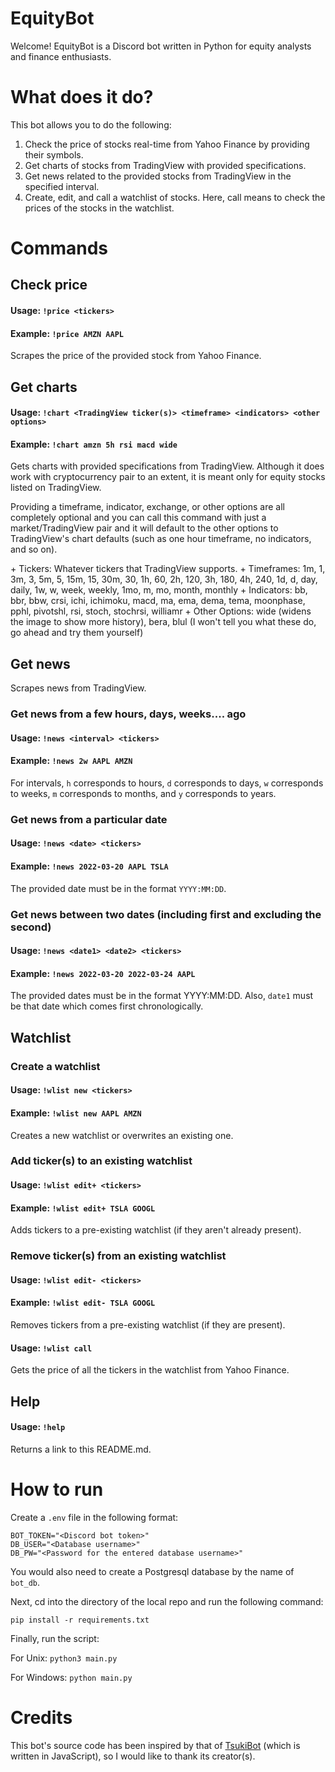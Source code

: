 # EquityBot
Welcome! EquityBot is a Discord bot written in Python for equity analysts and finance enthusiasts.

# What does it do?
This bot allows you to do the following:<br />
1. Check the price of stocks real-time from Yahoo Finance by providing their symbols.<br />
2. Get charts of stocks from TradingView with provided specifications.<br />
3. Get news related to the provided stocks from TradingView in the specified interval.<br />
4. Create, edit, and call a watchlist of stocks. Here, call means to check the prices of the stocks in the watchlist.<br />

# Commands
## Check price
#### Usage: `!price <tickers>`
#### Example: `!price AMZN AAPL`
Scrapes the price of the provided stock from Yahoo Finance.<p>

## Get charts
#### Usage: `!chart <TradingView ticker(s)> <timeframe> <indicators> <other options>`
#### Example: `!chart amzn 5h rsi macd wide`
<p>Gets charts with provided specifications from TradingView. Although it does work with cryptocurrency pair to an extent, it is meant only for equity stocks listed on TradingView.</p>
<p>Providing a timeframe, indicator, exchange, or other options are all completely optional and you can call this command with just a market/TradingView pair and it will default to the other options to TradingView's chart defaults (such as one hour timeframe, no indicators, and so on).</p>
+ Tickers: Whatever tickers that TradingView supports.
+ Timeframes: 1m, 1, 3m, 3, 5m, 5, 15m, 15, 30m, 30, 1h, 60, 2h, 120, 3h, 180, 4h, 240, 1d, d, day, daily, 1w, w, week, weekly, 1mo, m, mo, month, monthly
+ Indicators: bb, bbr, bbw, crsi, ichi, ichimoku, macd, ma, ema, dema, tema, moonphase, pphl, pivotshl, rsi, stoch, stochrsi, williamr
+ Other Options: wide (widens the image to show more history), bera, blul (I won't tell you what these do, go ahead and try them yourself)<p>

## Get news
Scrapes news from TradingView.
### Get news from a few hours, days, weeks.... ago
#### Usage: `!news <interval> <tickers>`
#### Example: `!news 2w AAPL AMZN`
For intervals, `h` corresponds to hours, `d` corresponds to days, `w` corresponds to weeks, `m` corresponds to months, and `y` corresponds to years.
### Get news from a particular date
#### Usage: `!news <date> <tickers>`
#### Example: `!news 2022-03-20 AAPL TSLA`
The provided date must be in the format `YYYY:MM:DD`.
### Get news between two dates (including first and excluding the second)
#### Usage: `!news <date1> <date2> <tickers>`
#### Example: `!news 2022-03-20 2022-03-24 AAPL`
The provided dates must be in the format YYYY:MM:DD. Also, `date1` must be that date which comes first chronologically.


## Watchlist
### Create a watchlist
#### Usage: `!wlist new <tickers>`
#### Example: `!wlist new AAPL AMZN`
Creates a new watchlist or overwrites an existing one. <br />
### Add ticker(s) to an existing watchlist
#### Usage: `!wlist edit+ <tickers>`
#### Example: `!wlist edit+ TSLA GOOGL`
Adds tickers to a pre-existing watchlist (if they aren't already present). <br />
### Remove ticker(s) from an existing watchlist
#### Usage: `!wlist edit- <tickers>`
#### Example: `!wlist edit- TSLA GOOGL`
Removes tickers from a pre-existing watchlist (if they are present). <br />
#### Usage: `!wlist call`
Gets the price of all the tickers in the watchlist from Yahoo Finance.

## Help
#### Usage: `!help`
Returns a link to this README.md.

# How to run
Create a `.env` file in the following format:<br/>
```
BOT_TOKEN="<Discord bot token>"
DB_USER="<Database username>" 
DB_PW="<Password for the entered database username>"
```
You would also need to create a Postgresql database by the name of `bot_db`.<p>
Next, cd into the directory of the local repo and run the following command:<p>
`pip install -r requirements.txt`<p>
 Finally, run the script:<p>
 For Unix:&nbsp;`python3 main.py`<p>
 For Windows:&nbsp;`python main.py`
  
# Credits
This bot's source code has been inspired by that of <a href="https://github.com/EthyMoney/TsukiBot/tree/master">TsukiBot</a> (which is written in JavaScript), so I would like to thank its creator(s).

